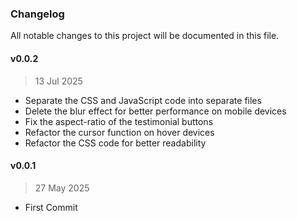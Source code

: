 ### Changelog

All notable changes to this project will be documented in this file.

#### v0.0.2
> 13 Jul 2025
- Separate the CSS and JavaScript code into separate files
- Delete the blur effect for better performance on mobile devices
- Fix the aspect-ratio of the testimonial buttons
- Refactor the cursor function on hover devices
- Refactor the CSS code for better readability

#### v0.0.1
> 27 May 2025
- First Commit
